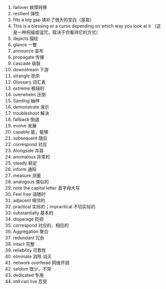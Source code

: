 1. failover 故障转移
2. resilient 弹性
3. fills a big gap  填补了很大的空白（差距）
4. This is a blessing or a curse depending on which way you look at it （这是一种祝福或诅咒，取决于你看待它的方式）
5. depicts 描绘
6. glance 一瞥
7. announce 宣布
8. propagate 传播
9. cascade 级联
10. downstream 下游
11. strangle 扼杀
12. Glossary 词汇表
13. extreme 极端的
14. overwhelm 压倒
15. Samling 抽样
16. demonstrate 演示
17. troubleshoot 解决
18. fallback 倒退
19. evolve 发展
20. capable 能，能够
21. subsequent 随后
22. correspond 对应
23. Alongside 并肩
24. anomalous 异常的
25. steady 稳定
26. inform 通知
27. measure 测量
28. analogous 类似的
29. note the capital letter 首字母大写
30. Feel free 请随时
31. adjacent 相邻的
32. practical 实际的；impractical 不切实际的
33. substantially 基本的
34. disparage 贬损
35. correspond 对应的，相应的
36. Aggregation 聚合
37. redundant 冗余
38. intact 完整
39. reliability 可靠性
40. eliminate 消除 消灭 
41. network overhead  网络开销
42. seldom 很少，不常
43. dedicated 专用
44. still can live 忍受